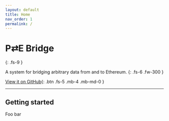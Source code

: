 ```yaml
---
layout: default
title: Home
nav_order: 1
permalink: /
---
```


# P&#8644;E Bridge

{: .fs-9 }

A system for bridging arbitrary data from and to Ethereum.
{: .fs-6 .fw-300 }

[View it on GitHub](https://github.com/Snowfork/polkadot-ethereum){: .btn .fs-5 .mb-4 .mb-md-0 }

---

## Getting started

Foo bar
